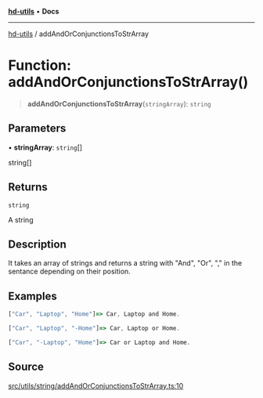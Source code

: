 [**hd-utils**](../README.md) • **Docs**

***

[hd-utils](../globals.md) / addAndOrConjunctionsToStrArray

# Function: addAndOrConjunctionsToStrArray()

> **addAndOrConjunctionsToStrArray**(`stringArray`): `string`

## Parameters

• **stringArray**: `string`[]

string[]

## Returns

`string`

A string

## Description

It takes an array of strings and returns a string with "And", "Or", "," in the sentance depending on their position.

## Examples

```ts
["Car", "Laptop", "Home"]=> Car, Laptop and Home.
```

```ts
["Car", "Laptop", "-Home"]=> Car, Laptop or Home.
```

```ts
["Car", "-Laptop", "Home"]=> Car or Laptop and Home.
```

## Source

[src/utils/string/addAndOrConjunctionsToStrArray.ts:10](https://github.com/AhmadHddad/h-utils/blob/8e9e542f98b1a43a336ce585dc8666b21b0e894d/src/utils/string/addAndOrConjunctionsToStrArray.ts#L10)
